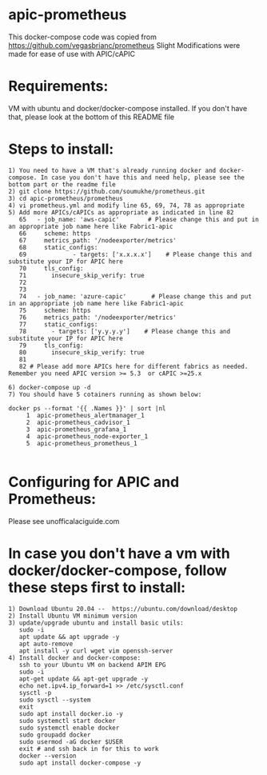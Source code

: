 # apic-prometheus
This docker-compose code was copied from https://github.com/vegasbrianc/prometheus
Slight Modifications were made for ease of use with APIC/cAPIC

# Requirements:  
VM with ubuntu and docker/docker-compose installed.  If you don't have that, please look at the bottom of this README file

# Steps to install:
```
1) You need to have a VM that's already running docker and docker-compose. In case you don't have this and need help, please see the bottom part or the readme file 
2) git clone https://github.com/soumukhe/prometheus.git
3) cd apic-prometheus/prometheus
4) vi prometheus.yml and modify line 65, 69, 74, 78 as appropriate
5) Add more APICs/cAPICs as appropriate as indicated in line 82
   65   - job_name: 'aws-capic'        # Please change this and put in an appropriate job name here like Fabric1-apic
   66     scheme: https
   67     metrics_path: '/nodeexporter/metrics'
   68     static_configs:
   69             - targets: ['x.x.x.x']    # Please change this and substitute your IP for APIC here
   70     tls_config:
   71       insecure_skip_verify: true
   72 
   73 
   74   - job_name: 'azure-capic'       # Please change this and put in an appropriate job name here like Fabric1-apic
   75     scheme: https
   76     metrics_path: '/nodeexporter/metrics'
   77     static_configs:
   78       - targets: ['y.y.y.y']    # Please change this and substitute your IP for APIC here
   79     tls_config:
   80       insecure_skip_verify: true
   81 
   82 # Please add more APICs here for different fabrics as needed.  Remember you need APIC version >= 5.3  or cAPIC >=25.x
```
```
6) docker-compose up -d
7) You should have 5 cotainers running as shown below:

docker ps --format '{{ .Names }}' | sort |nl
     1  apic-prometheus_alertmanager_1
     2  apic-prometheus_cadvisor_1
     3  apic-prometheus_grafana_1
     4  apic-prometheus_node-exporter_1
     5  apic-prometheus_prometheus_1
        
```

# Configuring for APIC and Prometheus:
Please see unofficalaciguide.com

# In case you don't have a vm with docker/docker-compose, follow these steps first to install:
```
1) Download Ubuntu 20.04 --  https://ubuntu.com/download/desktop
2) Install Ubuntu VM minimum version
3) update/upgrade ubuntu and install basic utils: 
   sudo -i
   apt update && apt upgrade -y
   apt auto-remove
   apt install -y curl wget vim openssh-server
4) Install docker and docker-compose:
   ssh to your Ubuntu VM on backend APIM EPG
   sudo -i
   apt-get update && apt-get upgrade -y
   echo net.ipv4.ip_forward=1 >> /etc/sysctl.conf
   sysctl -p
   sudo sysctl --system
   exit 
   sudo apt install docker.io -y
   sudo systemctl start docker
   sudo systemctl enable docker
   sudo groupadd docker
   sudo usermod -aG docker $USER
   exit # and ssh back in for this to work
   docker --version
   sudo apt install docker-compose -y
